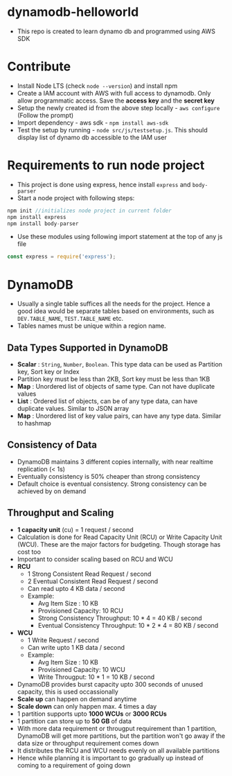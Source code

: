 # dynamodb-helloworld
- This repo is created to learn dynamo db and programmed using AWS SDK

# Contribute
- Install Node LTS (check `node --version`) and install npm
- Create a IAM account with AWS with full access to dynamodb. Only allow programmatic access. Save the **access key** and the **secret key**
- Setup the newly created id from the above step locally - `aws configure` (Follow the prompt)
- Import dependency - aws sdk - `npm install aws-sdk`
- Test the setup by running - `node src/js/testsetup.js`. This should display list of dynamo db accessible to the IAM user


# Requirements to run node project
- This project is done using express, hence install `express` and `body-parser`
- Start a node project with following steps:
```js
npm init //initializes node project in current folder
npm install express
npm install body-parser
```
- Use these modules using following import statement at the top of any js file
```js
const express = require('express');
```

# DynamoDB
- Usually a single table suffices all the needs for the project. Hence a good idea would be separate tables based on environments, such as `DEV.TABLE_NAME`, `TEST.TABLE_NAME` etc. 
- Tables names must be unique within a region name.

## Data Types Supported in DynamoDB
- **Scalar** : `String`, `Number`, `Boolean`. This type data can be used as Partition key, Sort key or Index
- Partition key must be less than 2KB, Sort key must be less than 1KB
- **Map** : Unordered list of objects of same type. Can not have duplicate values
- **List** : Ordered list of objects, can be of any type data, can have duplicate values. Similar to JSON array
- **Map** : Unordered list of key value pairs, can have any type data. Similar to hashmap

## Consistency of Data
- DynamoDB maintains 3 different copies internally, with near realtime replication (< 1s)
- Eventually consistency is 50% cheaper than strong consistency
- Default choice is eventual consistency. Strong consistency can be achieved by on demand

## Throughput and Scaling 
- **1 capacity unit** (cu) = 1 request / second
- Calculation is done for Read Capacity Unit (RCU) or Write Capacity Unit (WCU). These are the major factors for budgeting. Though storage has cost too
- Important to consider scaling based on RCU and WCU
- **RCU**
  - 1 Strong Consistent Read Request / second
  - 2 Eventual Consistent Read Request / second
  - Can read upto 4 KB data / second
  - Example: 
    - Avg Item Size : 10 KB
    - Provisioned Capacity: 10 RCU 
    - Strong Consistency Throughput: 10 * 4 = 40 KB / second
    - Eventual Consistency Throughput: 10 * 2 * 4 = 80 KB / second
- **WCU**
  - 1 Write Request / second
  - Can write upto 1 KB data / second
  - Example: 
    - Avg Item Size : 10 KB
    - Provisioned Capacity: 10 WCU
    - Write Througput: 10 * 1 = 10 KB / second
- DynamoDB provides burst capacity upto 300 seconds of unused capacity, this is used occassionally
- **Scale up** can happen on demand anytime
- **Scale down** can only happen max. 4 times a day
- 1 partition supports upto **1000 WCUs** or **3000 RCUs**
- 1 partition can store up to **50 GB** of data
- With more data requirement or througput requirement than 1 partition, DynamoDB will get more partitions, but the partition won't go away if the data size or throughput requirement comes down
- It distributes the RCU and WCU needs evenly on all available partitions
- Hence while planning it is important to go gradually up instead of coming to a requirement of going down





